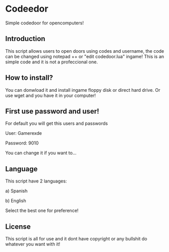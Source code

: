 # Codeedor
Simple codedoor for opencomputers! 

## Introduction
This script allows users to open doors using
codes and username, the code can be changed using
notepad ++ or "edit codedoor.lua" ingame! This is
an simple code and it is not a profeccional one.

## How to install?
You can donwload it and install ingame floppy disk or
direct hard drive. Or use wget <download url name> and
you have it in your computer!

## First use password and user!
For default you will get this users and
passwords

User: Gamerexde

Password: 9010

You can change it if you want to...

## Language
This script have 2 languages:

a) Spanish

b) English

Select the best one for preference!

## License
This script is all for use and it dont have copyright
or any bullshit do whatever you want with it!


